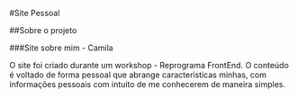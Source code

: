 #Site Pessoal

##Sobre o projeto

###Site sobre mim - Camila

O site foi criado durante um workshop - Reprograma FrontEnd.
O conteúdo é voltado de forma pessoal que abrange características minhas, com informações pessoais com intuito de me conhecerem de maneira simples.

#
